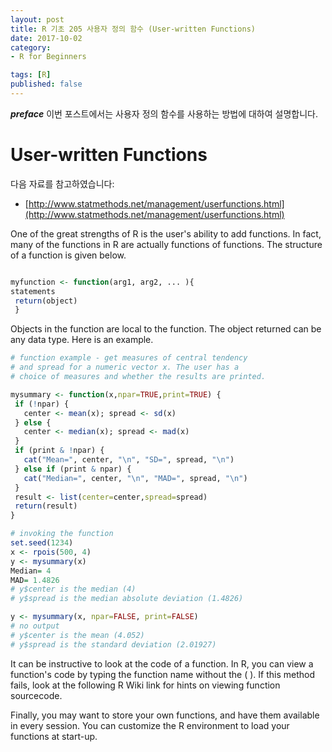 ```yaml
---
layout: post  
title: R 기초 205 사용자 정의 함수 (User-written Functions)  
date: 2017-10-02  
category:
- R for Beginners  

tags: [R]  
published: false  
---
```


***preface*** 이번 포스트에서는 사용자 정의 함수를 사용하는 방법에 대하여 설명합니다.

# User-written Functions

다음 자료를 참고하였습니다:  
- [http://www.statmethods.net/management/userfunctions.html](http://www.statmethods.net/management/userfunctions.html)

One of the great strengths of R is the user's ability to add functions. In fact, many of the functions in R are actually functions of functions. The structure of a function is given below.

```r

myfunction <- function(arg1, arg2, ... ){
statements
 return(object)
 }

```

Objects in the function are local to the function. The object returned can be any data type. Here is an example.

```r
# function example - get measures of central tendency
# and spread for a numeric vector x. The user has a
# choice of measures and whether the results are printed.

mysummary <- function(x,npar=TRUE,print=TRUE) {
 if (!npar) {
   center <- mean(x); spread <- sd(x)
 } else {
   center <- median(x); spread <- mad(x)
 }
 if (print & !npar) {
   cat("Mean=", center, "\n", "SD=", spread, "\n")
 } else if (print & npar) {
   cat("Median=", center, "\n", "MAD=", spread, "\n")
 }
 result <- list(center=center,spread=spread)
 return(result)
}

# invoking the function
set.seed(1234)
x <- rpois(500, 4)
y <- mysummary(x)
Median= 4
MAD= 1.4826
# y$center is the median (4)
# y$spread is the median absolute deviation (1.4826)

y <- mysummary(x, npar=FALSE, print=FALSE)
# no output
# y$center is the mean (4.052)
# y$spread is the standard deviation (2.01927)
```

It can be instructive to look at the code of a function. In R, you can view a function's code by typing the function name without the ( ). If this method fails, look at the following R Wiki link for hints on viewing function sourcecode.

Finally, you may want to store your own functions, and have them available in every session. You can customize the R environment to load your functions at start-up.
